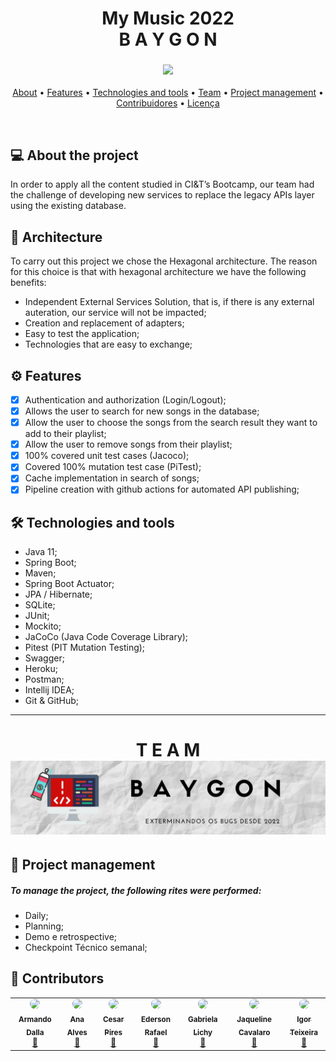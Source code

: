 <h1 align="center">
My Music 2022
   <br>
B A Y G O N
</h1>

<h3 align="center"> 
<img src="https://media.giphy.com/media/lqSDx8SI1916ysr4eq/giphy.gif">
</h3>
<p align="center">
 <a href="#-about-the-project">About</a> •
 <a href="#gear-features">Features</a> • 
 <a href="#hammer_and_wrench-technologies-and-tools">Technologies and tools</a> • 
 <a href="#about-our-team-">Team</a> • 
 <a href="#handshake-project-management">Project management</a> •
 <a href="#-contribuidores">Contribuidores</a> • 
 <a href="#user-content--licença">Licença</a>
</p>
<br>

## 💻 About the project
In order to apply all the content studied in CI&T’s Bootcamp, our team had the challenge of developing new services to replace the legacy APIs layer using the existing database. 

## :triangular_ruler: Architecture
To carry out this project we chose the Hexagonal architecture. The reason for this choice is that with hexagonal architecture we have the following benefits:
- Independent External Services Solution, that is, if there is any external auteration, our service will not be impacted;
- Creation and replacement of adapters;
- Easy to test the application;
- Technologies that are easy to exchange;

## :gear: Features
- [X]  Authentication and authorization (Login/Logout);
- [X]  Allows the user to search for new songs in the database;
- [X]  Allow the user to choose the songs from the search result they want to add to their playlist;
- [X]  Allow the user to remove songs from their playlist;
- [X]  100% covered unit test cases (Jacoco);
- [X]  Covered 100% mutation test case (PiTest);
- [X]  Cache implementation in search of songs;
- [X]  Pipeline creation with github actions for automated API publishing;

## :hammer_and_wrench: Technologies and tools
- Java 11;
- Spring Boot;
- Maven;
- Spring Boot Actuator;
- JPA / Hibernate;
- SQLite;
- JUnit;
- Mockito;
- JaCoCo (Java Code Coverage Library);
- Pitest (PIT Mutation Testing);
- Swagger;
- Heroku;
- Postman;
- Intellij IDEA;
- Git & GitHub;

----

<h1 align="center">
T E A M
 <img alt="Baygon" title="#Baygon" src="./.github/midia/BannerBaygon.png"/>
</h1>

## :handshake: Project management
##### To manage the project, the following rites were performed:
- Daily;
- Planning;
- Demo e retrospective;
- Checkpoint Técnico semanal;

## :robot: Contributors

<table>
  <tr>
    <td align="center"><a href="https://github.com/Armandolx"><img style="border-radius: 50%;" src="https://avatars.githubusercontent.com/u/21975733?v=4" width="100px"/><br /><sub><b>Armando Dalla</b></sub></a><br /><a href="https://github.com/Armandolx" title="Perfil Armando">🚀</a></td> 
    <td align="center"><a href="https://github.com/tc-anaalves"><img style="border-radius: 50%;" src="https://avatars.githubusercontent.com/u/105315430?v=4" width="100px;"/><br /><sub><b>Ana Alves</b></sub></a><br /><a href="https://github.com/tc-anaalves" title="Perfil Ana">🚀</a></td> 
    <td align="center"><a href="https://github.com/cesarapires1"><img style="border-radius: 50%;" src="https://avatars.githubusercontent.com/u/105384220?v=4" width="100px;"/><br /><sub><b>Cesar Pires</b></sub></a><br /><a href="https://github.com/cesarapires1" title="Perfil Cesar">🚀</a></td> 
    <td align="center"><a href="https://github.com/enonnemacher-ciandt"><img style="border-radius: 50%;" src="https://avatars.githubusercontent.com/u/105384086?v=4" width="100px;"/><br /><sub><b>
Ederson Rafael</b></sub></a><br /><a href="https://github.com/enonnemacher-ciandt" title="Perfil Ederson">🚀</a></td> 
    <td align="center"><a href="https://github.com/gabrielalichy"><img style="border-radius: 50%;" src="https://avatars.githubusercontent.com/u/105449193?v=4" width="100px;"/><br/><sub><b>Gabriela Lichy</b></sub></a><br/><a href="https://github.com/gabrielalichy" title="Perfil Gabriela">🚀</a></td> 
    <td align="center"><a href="https://github.com/jcavalaro"><img style="border-radius: 50%;" src="https://avatars.githubusercontent.com/u/105381406?v=4" width="100px;"/><br /><sub><b>Jaqueline Cavalaro</b></sub></a><br /><a href="https://github.com/jcavalaro" title="Perfil Jaqueline">🚀</a></td> 
    <td align="center"><a href="https://github.com/iteixeira465"><img style="border-radius: 50%;" src="https://avatars.githubusercontent.com/u/105372092?v=4" width="100px;"/><br/><sub><b>Igor Teixeira</b></sub></a><br/><a href="https://github.com/iteixeira465" title="Perfil Igor">🚀</a></td> 
  </tr>
</table>

